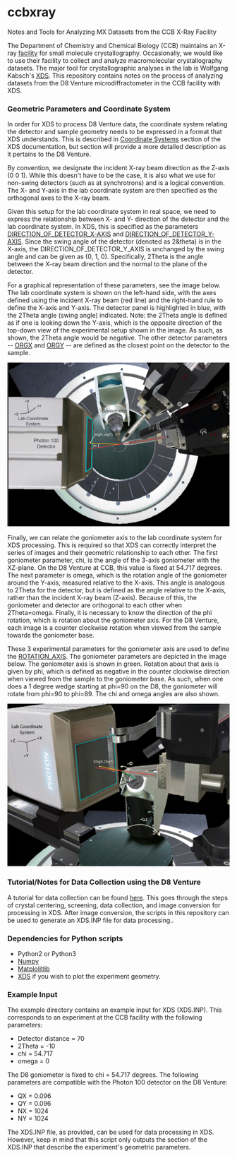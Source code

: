 # ccbxray
Notes and Tools for Analyzing MX Datasets from the CCB X-Ray Facility

The Department of Chemistry and Chemical Biology (CCB) maintains an X-ray [facility](https://chemistry.harvard.edu/pages/x-ray-laboratory) for small molecule crystallography.
Occasionally, we would like to use their facility to collect and analyze macromolecular crystallography datasets. 
The major tool for crystallographic analyses in the lab is Wolfgang Kabsch's [XDS](http://xds.mpimf-heidelberg.mpg.de/). 
This repository contains notes on the process of analyzing datasets from the D8 Venture microdiffractometer in the CCB facility with XDS. 

### Geometric Parameters and Coordinate System
In order for XDS to process D8 Venture data, the coordinate system relating the detector and sample geometry needs to be expressed in a format that XDS understands. 
This is described in [Coordinate Systems](http://xds.mpimf-heidelberg.mpg.de/html_doc/coordinate_systems.html) section of the XDS documentation, but section will provide
a more detailed description as it pertains to the D8 Venture. 

By convention, we designate the incident X-ray beam direction as the Z-axis (0 0 1). While this doesn't have to be the case, it is also what we use for non-swing detectors
(such as at synchrotrons) and is a logical convention. The X- and Y-axis in the lab coordinate system are then specified as the orthogonal axes to the X-ray beam.

Given this setup for the lab coordinate system in real space, we need to express the relationship between X- and Y- direction of the detector and the lab coordinate system. In
XDS, this is specified as the parameters [DIRECTION_OF_DETECTOR_X-AXIS](http://xds.mpimf-heidelberg.mpg.de/html_doc/xds_parameters.html#DIRECTION_OF_DETECTOR_X-AXIS=) and
[DIRECTION_OF_DETECTOR_Y-AXIS](http://xds.mpimf-heidelberg.mpg.de/html_doc/xds_parameters.html#DIRECTION_OF_DETECTOR_Y-AXIS=). Since the swing angle of the detector (denoted as
2&theta) is in the X-axis, the DIRECTION_OF_DETECTOR_Y_AXIS is unchanged by the swing angle and can be given as (0, 1, 0). Specifically, 2Theta is the angle between the X-ray beam
direction and the normal to the plane of the detector.

For a graphical representation of these parameters, see the image below. The lab coordinate system is shown on the left-hand side, with the axes defined using the incident X-ray
beam (red line) and the right-hand rule to define the X-axis and Y-axis. The detector panel is highlighted in blue, with the 2Theta angle (swing angle) indicated. Note: the 2Theta
angle is defined as if one is looking down the Y-axis, which is the opposite direction of the top-down view of the experimental setup shown in the image. As such, as shown, the 2Theta
angle would be negative. The other detector
parameters -- [ORGX](http://xds.mpimf-heidelberg.mpg.de/html_doc/xds_parameters.html#ORGX=) and [ORGY](http://xds.mpimf-heidelberg.mpg.de/html_doc/xds_parameters.html#ORGY=) -- are
defined as the closest point on the detector to the sample. 

![Lab Coordinate System -- Detector](/tutorial/images/expt_coordinateSystem.png)

Finally, we can relate the goniometer axis to the lab coordinate system for XDS processing. This is required so that XDS can correctly interpret the series of images and their geometric
relationship to each other. The first goniometer parameter, chi, is the angle of the 3-axis goniometer with the XZ-plane. On the D8 Venture at CCB, this value is
fixed at 54.717 degrees. The next parameter is omega, which is the rotation angle of the goniometer around the Y-axis, measured relative to the X-axis. This angle is analogous to 2Theta
for the detector, but is defined as the angle relative to the X-axis, rather than the incident X-ray beam (Z-axis). Because of this, the goniometer and detector are orthogonal to each other
when 2Theta=omega. Finally, it is necessary to know the direction of the phi rotation, which is rotation about the goniometer axis. For the D8 Venture, each image is a counter clockwise
rotation when viewed from the sample towards the goniometer base.

These 3 experimental parameters for the goniometer axis are used to define the [ROTATION_AXIS](http://xds.mpimf-heidelberg.mpg.de/html_doc/xds_parameters.html#ROTATION_AXIS=). The
goniometer parameters are depicted in the image below. The goniometer axis is shown in green. Rotation about that axis is given by phi, which is defined as negative in the counter clockwise
direction when viewed from the sample to the goniometer base. As such, when one does a 1 degree wedge starting at phi=90 on the D8, the goniometer will rotate from phi=90 to phi=89. The chi
and omega angles are also shown.

![Lab Coordinate System -- Goniometer](/tutorial/images/expt_coordinateSystem2.png)

### Tutorial/Notes for Data Collection using the  D8 Venture
A tutorial for data collection can be found [here](/tutorial/tutorial.md). This goes through the steps of crystal centering, screening, data collection, and image conversion for
processing in XDS. After image conversion, the scripts in this repository can be used to generate an XDS.INP file for data processing..

### Dependencies for Python scripts
- Python2 or Python3
- [Numpy](http://www.numpy.org/)
- [Matplolitlib](https://matplotlib.org/)
- [XDS](http://xds.mpimf-heidelberg.mpg.de/) if you wish to plot the experiment geometry.

### Example Input
The example directory  contains an example input for XDS (XDS.INP). This corresponds to an experiment at the CCB facility with the following parameters:
- Detector distance = 70
- 2Theta = -10
- chi = 54.717
- omega = 0

The D8 goniometer is fixed to chi = 54.717 degrees. The following parameters are compatible with the Photon 100 detector on the D8 Venture:
- QX = 0.096
- QY = 0.096
- NX = 1024
- NY = 1024

The XDS.INP file, as provided, can be used for data processing in XDS. However, keep in mind that this script only
outputs the section of the XDS.INP that describe the experiment's geometric parameters.
